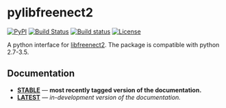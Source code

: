 # pylibfreenect2


[![PyPI](https://img.shields.io/pypi/v/pylibfreenect2.svg)](https://pypi.python.org/pypi/pylibfreenect2)
[![Build Status](https://travis-ci.org/r9y9/pylibfreenect2.svg?branch=master)](https://travis-ci.org/r9y9/pylibfreenect2)
[![Build status](https://ci.appveyor.com/api/projects/status/ntqppmboac6yti8s/branch/master?svg=true)](https://ci.appveyor.com/project/r9y9/pylibfreenect2/branch/master)
[![License](http://img.shields.io/badge/license-MIT-brightgreen.svg?style=flat)](LICENSE.md)

A python interface for [libfreenect2](https://github.com/OpenKinect/libfreenect2). The package is compatible with python 2.7-3.5.

## Documentation

- [**STABLE**][docs-stable-url] &mdash; **most recently tagged version of the documentation.**
- [**LATEST**][docs-latest-url] &mdash; *in-development version of the documentation.*

[docs-latest-url]: http://r9y9.github.io/pylibfreenect2/latest/
[docs-stable-url]: http://r9y9.github.io/pylibfreenect2/stable/
